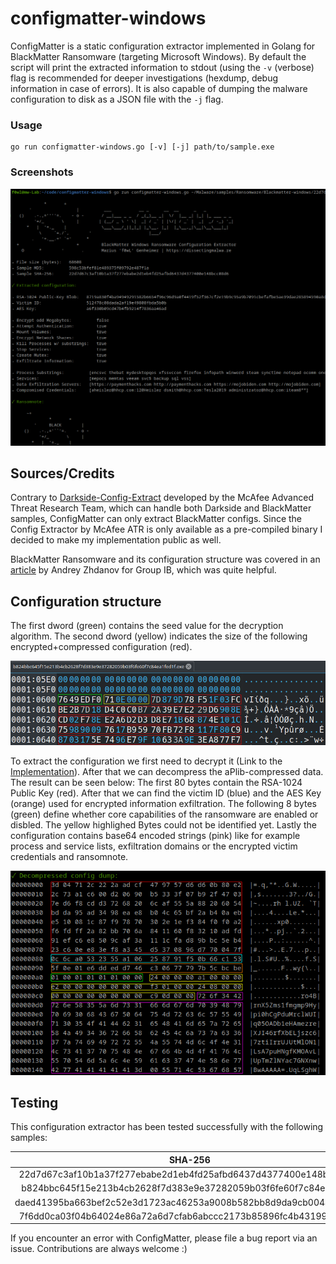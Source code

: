 # configmatter-windows

ConfigMatter is a static configuration extractor implemented in Golang for BlackMatter Ransomware (targeting Microsoft Windows). By default the script will print the extracted information to stdout (using the ```-v``` (verbose) flag is recommended for deeper investigations (hexdump, debug information in case of errors). It is also capable of dumping the malware configuration to disk as a JSON file with the ```-j``` flag.

### Usage 

```shell
go run configmatter-windows.go [-v] [-j] path/to/sample.exe
```
### Screenshots

![Running the script](img/tool.png)

## Sources/Credits

Contrary to [Darkside-Config-Extract](https://github.com/advanced-threat-research/DarkSide-Config-Extract) developed by the McAfee Advanced Threat Research Team, which can handle both Darkside and BlackMatter samples, ConfigMatter can only extract BlackMatter configs. Since the Config Extractor by McAfee ATR is only available as a pre-compiled binary I decided to make my implementation public as well.

BlackMatter Ransomware and its configuration structure was covered in an [article](https://blog.group-ib.com/blackmatter) by Andrey Zhdanov for Group IB, which was quite helpful.

## Configuration structure

The first dword (green) contains the seed value for the decryption algorithm. The second dword (yellow) indicates the size of the following encrypted+compressed configuration (red).

![Encrypted and compressed configuration](img/hex-enccomp.png)

To extract the configuration we first need to decrypt it (Link to the [Implementation](https://github.com/f0wl/configmatter-windows/blob/4f1ada60bd47909dead8d424dc71cad776e56cf8/configmatter-windows.go#L117)). After that we can decompress the aPlib-compressed data. The result can be seen below: The first 80 bytes contain the RSA-1024 Public Key (red). After that we can find the victim ID (blue) and the AES Key (orange) used for encrypted information exfiltration. The following 8 bytes (green) define whether core capabilities of the ransomware are enabled or disbled. The yellow highlighed Bytes could not be identified yet. Lastly the configuration contains base64 encoded strings (pink) like for example process and service lists, exfiltration domains or the encrypted victim credentials and ransomnote.

![Encrypted and compressed configuration](img/hex-dec.png)

## Testing

This configuration extractor has been tested successfully with the following samples:

|                             SHA-256                              |                     Sample                              |
| :--------------------------------------------------------------: | :-----------------------------------------------------: |
| 22d7d67c3af10b1a37f277ebabe2d1eb4fd25afbd6437d4377400e148bcc08d6 | [Malshare](https://malshare.com/sample.php?action=detail&hash=22d7d67c3af10b1a37f277ebabe2d1eb4fd25afbd6437d4377400e148bcc08d6) |
| b824bbc645f15e213b4cb2628f7d383e9e37282059b03f6fe60f7c84ea1fed1f | [MalwareBazaar](https://malshare.com/sample.php?action=detail&hash=b824bbc645f15e213b4cb2628f7d383e9e37282059b03f6fe60f7c84ea1fed1f) |
| daed41395ba663bef2c52e3d1723ac46253a9008b582bb8d9da9cb0044991720 | [Malshare](https://malshare.com/sample.php?action=detail&hash=daed41395ba663bef2c52e3d1723ac46253a9008b582bb8d9da9cb0044991720) |
| 7f6dd0ca03f04b64024e86a72a6d7cfab6abccc2173b85896fc4b431990a5984 | [MalwareBazaar](https://bazaar.abuse.ch/sample/7f6dd0ca03f04b64024e86a72a6d7cfab6abccc2173b85896fc4b431990a5984) |

If you encounter an error with ConfigMatter, please file a bug report via an issue. Contributions are always welcome :)
